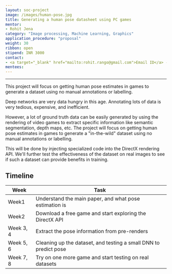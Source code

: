 ```yaml
---
layout: soc-project
image: /images/human-pose.jpg
title: Generating a human pose datasheet using PC games
mentor:
- Rohit Jena
category: "Image processing, Machine Learning, Graphics"
application_procedure: "proposal"
weight: 30
ribbon: open
stipend: INR 3000
contact:
- <a target="_blank" href="mailto:rohit.rango@gmail.com">Email ID</a> - rohit.rango@gmail.com
mentees:
---
```


---
  This project will focus on getting human pose estimates in games to generate a dataset using no manual annotations or labelling.

<!--break-->

 Deep networks are very data hungry in this age. Annotating lots of data is very tedious, expensive, and inefficient.

<!--break-->

  However, a lot of ground truth data can be easily generated by using the rendering of video games to extract specific information like semantic segmentation, depth maps, etc. The project will focus on getting human pose estimates in games to generate a "in-the-wild" dataset using no manual annotations or labelling. 

<!--break-->

  This will be done by injecting specialized code into the DirectX rendering API. We'll further test the effectiveness of the dataset on real images to see if such a dataset can provide benefits in training.

<!--break-->
## Timeline 

|Week | Task |
| --- | --- |
|Week1 | Understand the main paper, and what pose estimation is |
|Week2 | Download a free game and start exploring the DirectX API|
|Week 3, 4 | Extract the pose information from pre-renders|
|Week 5, 6 | Cleaning up the dataset, and testing a small DNN to predict pose|
|Week 7, 8 | Try on one more game and start testing on real datasets|